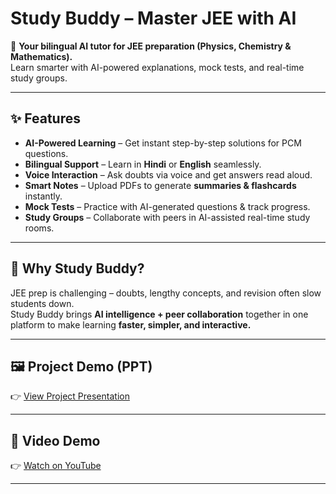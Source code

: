 # Study Buddy – Master JEE with AI

🚀 **Your bilingual AI tutor for JEE preparation (Physics, Chemistry & Mathematics).**  
Learn smarter with AI-powered explanations, mock tests, and real-time study groups.

---

## ✨ Features

- **AI-Powered Learning** – Get instant step-by-step solutions for PCM questions.  
- **Bilingual Support** – Learn in **Hindi** or **English** seamlessly.  
- **Voice Interaction** – Ask doubts via voice and get answers read aloud.  
- **Smart Notes** – Upload PDFs to generate **summaries & flashcards** instantly.  
- **Mock Tests** – Practice with AI-generated questions & track progress.  
- **Study Groups** – Collaborate with peers in AI-assisted real-time study rooms.  

---

## 🎯 Why Study Buddy?

JEE prep is challenging – doubts, lengthy concepts, and revision often slow students down.  
Study Buddy brings **AI intelligence + peer collaboration** together in one platform to make learning **faster, simpler, and interactive.**

---

## 🖼️ Project Demo (PPT)

👉 [View Project Presentation](https://drive.google.com/file/d/1ocTm5nUjnlVqOFQIriYOQpZTiS8Dj1QG/view?usp=sharing)  

---

## 🎥 Video Demo

👉 [Watch on YouTube](https://www.youtube.com/watch?v=GV382wegBnA) 

---
